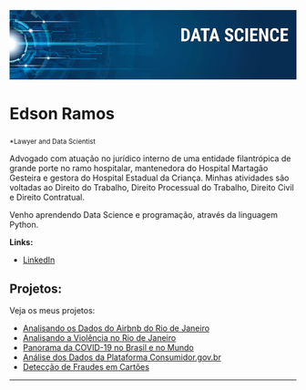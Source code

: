 
<p align="center">
  <img src="banner.png" >
</p>

# Edson Ramos
<sub>*Lawyer and Data Scientist</sub>

Advogado com atuação no jurídico interno de uma entidade filantrópica de grande porte no ramo hospitalar, mantenedora do Hospital Martagão Gesteira e gestora do Hospital Estadual da Criança. Minhas atividades são voltadas ao Direito do Trabalho, Direito Processual do Trabalho, Direito Civil e Direito Contratual.

Venho aprendendo Data Science e programação, através da linguagem Python.

**Links:**
* [LinkedIn](https://www.linkedin.com/in/edson-ramos-0306b378/)



## Projetos:
Veja os meus projetos:

* [Analisando os Dados do Airbnb do Rio de Janeiro](https://github.com/hiidenpelto/data_science/blob/master/Analisando_os_dados_do_Airbnb_Rio_de_Janeiro.ipynb)
* [Analisando a Violência no Rio de Janeiro](https://github.com/hiidenpelto/data_science/blob/master/Analisando_Violencia_Rio_de_Janeiro.ipynb)
* [Panorama da COVID-19 no Brasil e no Mundo](https://github.com/hiidenpelto/data_science/blob/master/Panorama_da_COVID_19_no_Brasil_e_no_Mundo.ipynb)
* [Análise dos Dados da Plataforma Consumidor.gov.br](https://github.com/hiidenpelto/data_science/blob/master/Dados_consumidor_gov_br.ipynb)
* [Detecção de Fraudes em Cartões](https://github.com/hiidenpelto/data_science/blob/master/Projeto_de_Detec%C3%A7%C3%A3o_de_Fraudes_em_Cart%C3%B5es_de_Cr%C3%A9dito.ipynb)
---






